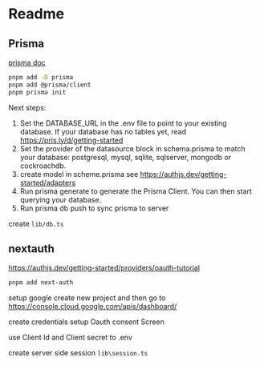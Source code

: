 # Readme

## Prisma

[prisma doc](https://www.prisma.io/docs/getting-started/setup-prisma/start-from-scratch/relational-databases-typescript-postgresql)

```sh
pnpm add -D prisma
pnpm add @prisma/client
pnpm prisma init
```

Next steps:

1. Set the DATABASE_URL in the .env file to point to your existing database. If your database has no tables yet, read https://pris.ly/d/getting-started
2. Set the provider of the datasource block in schema.prisma to match your database: postgresql, mysql, sqlite, sqlserver, mongodb or cockroachdb.
3. create model in scheme.prisma see <https://authjs.dev/getting-started/adapters>
4. Run prisma generate to generate the Prisma Client. You can then start querying your database.
5. Run prisma db push to sync prisma to server

create `lib/db.ts`

## nextauth

<https://authjs.dev/getting-started/providers/oauth-tutorial>

```sh
pnpm add next-auth
```

setup google create new project and then go to <https://console.cloud.google.com/apis/dashboard/>

create credentials
setup Oauth consent Screen

use Client Id and Client secret to .env

create server side session `lib\session.ts`
